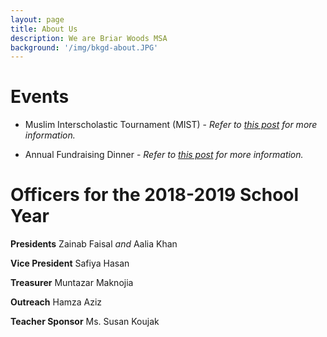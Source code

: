 ```yaml
---
layout: page
title: About Us
description: We are Briar Woods MSA
background: '/img/bkgd-about.JPG'
---
```


# Events

* Muslim Interscholastic Tournament (MIST) - *Refer to <a href="https://bwhs-msa.github.io/site/2018/10/23/mist.html">this post</a> for more information.*

* Annual Fundraising Dinner - *Refer to <a href="https://bwhs-msa.github.io/site/2018/10/23/dinner.html">this post</a> for more information.*
  
# Officers for the 2018-2019 School Year
**Presidents** Zainab Faisal *and* Aalia Khan

**Vice President** Safiya Hasan

**Treasurer** Muntazar Maknojia

**Outreach** Hamza Aziz

**Teacher Sponsor** Ms. Susan Koujak
